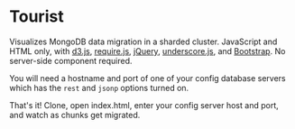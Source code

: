 Tourist
=======

Visualizes MongoDB data migration in a sharded cluster. JavaScript and HTML only, with [d3.js](http://d3js.org/), [require.js](http://requirejs.org/), [jQuery](https://jquery.org/), [underscore.js](http://underscorejs.org/), and [Bootstrap](http://twitter.github.io/bootstrap/). No server-side component required.

You will need a hostname and port of one of your config database servers which has the `rest` and `jsonp` options turned on.

That's it! Clone, open index.html, enter your config server host and port, and watch as chunks get migrated.
